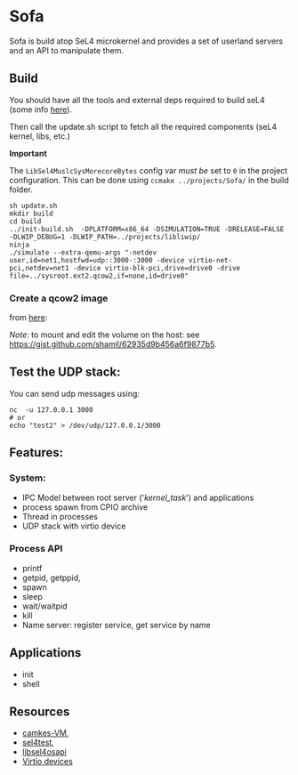 # Sofa

Sofa is build atop SeL4 microkernel and provides a set of userland servers and an API to manipulate them.

## Build
You should have all the tools and external deps required to build seL4 (some info [here](https://docs.sel4.systems/projects/buildsystem/host-dependencies.html)).

Then call the update.sh script to fetch all the required components (seL4 kernel, libs, etc.)

**Important**

The `LibSel4MuslcSysMorecoreBytes` config var *must be* set to `0` in the project configuration. This can be done using `ccmake ../projects/Sofa/` in the build folder.



```
sh update.sh
mkdir build
cd build
../init-build.sh  -DPLATFORM=x86_64 -DSIMULATION=TRUE -DRELEASE=FALSE -DLWIP_DEBUG=1 -DLWIP_PATH=../projects/libliwip/
ninja
./simulate --extra-qemu-args "-netdev user,id=net1,hostfwd=udp::3000-:3000 -device virtio-net-pci,netdev=net1 -device virtio-blk-pci,drive=drive0 -drive file=../sysroot.ext2.qcow2,if=none,id=drive0"
```

### Create a qcow2 image
from [here](https://serverfault.com/questions/246835/convert-directory-to-qemu-kvm-virtual-disk-image):

*Note*: to mount and edit the volume on the host: see https://gist.github.com/shamil/62935d9b456a6f9877b5.


## Test the UDP stack:
You can send udp messages using:
```
nc  -u 127.0.0.1 3000
# or
echo "test2" > /dev/udp/127.0.0.1/3000
```

## Features:
### System:
* IPC Model between root server ('*kernel_task*') and applications
* process spawn from CPIO archive
* Thread in processes
* UDP stack with virtio device

### Process API
* printf
* getpid, getppid,
* spawn
* sleep
* wait/waitpid
* kill
* Name server: register service, get service by name

## Applications
* init
* shell

## Resources
* [camkes-VM](https://github.com/seL4/camkes-vm/blob/master/components/Init/src/main.c),
* [sel4test](https://github.com/seL4/sel4test),
* [libsel4osapi](https://github.com/rticommunity/libsel4osapi)
* [Virtio devices](https://wiki.osdev.org/Virtio)
